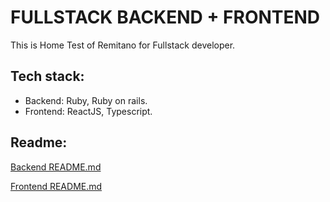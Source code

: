# FULLSTACK BACKEND + FRONTEND

This is Home Test of Remitano for Fullstack developer.

## Tech stack:

- Backend: Ruby, Ruby on rails.
- Frontend: ReactJS, Typescript.

## Readme:

[Backend README.md](./backend/README.md)

[Frontend README.md](./font-end/README.md)

